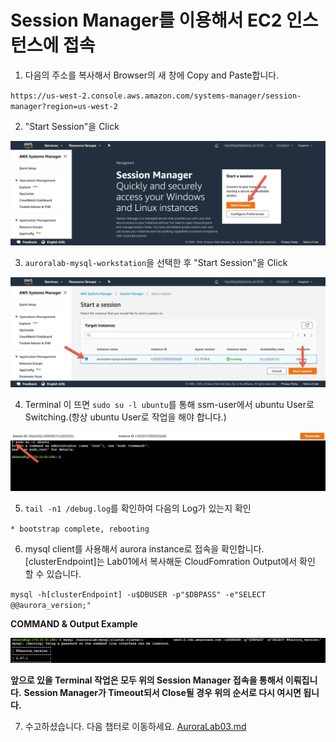# Session Manager를 이용해서 EC2 인스턴스에 접속

1. 다음의 주소를 복사해서 Browser의 새 창에 Copy and Paste합니다.

`https://us-west-2.console.aws.amazon.com/systems-manager/session-manager?region=us-west-2`

2. "Start Session"을 Click

<kbd> ![GitHub Logo](images/1-start-session.png) </kbd>

3. `auroralab-mysql-workstation`을 선택한 후 "Start Session"을 Click

<kbd> ![GitHub Logo](images/1-connect-session.png) </kbd>

4. Terminal 이 뜨면 `sudo su -l ubuntu`를 통해 ssm-user에서 ubuntu User로 Switching.(항상 ubuntu User로 작업을 해야 합니다.)

<kbd> ![GitHub Logo](images/1-terminal-sudo.png) </kbd>

5. `tail -n1 /debug.log`를 확인하여 다음의 Log가 있는지 확인 

`* bootstrap complete, rebooting`

6. mysql client를 사용해서 aurora instance로 접속을 확인합니다. [clusterEndpoint]는 Lab01에서 복사해둔 CloudFomration Output에서 확인 할 수 있습니다.

`mysql -h[clusterEndpoint] -u$DBUSER -p"$DBPASS" -e"SELECT @@aurora_version;"`

**COMMAND & Output Example**

<kbd> ![GitHub Logo](images/1-connection-check2.png) </kbd>

**앞으로 있을 Terminal 작업은 모두 위의 Session Manager 접속을 통해서 이뤄집니다.**
**Session Manager가 Timeout되서 Close될 경우 위의 순서로 다시 여시면 됩니다.**

7. 수고하셨습니다. 다음 챕터로 이동하세요. [AuroraLab03.md](AuroraLab03.md)